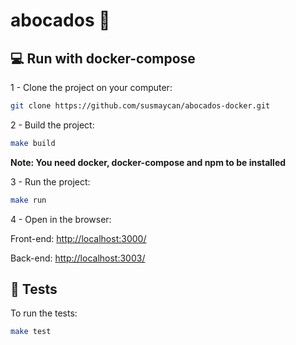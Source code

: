 # abocados 🥑

## 💻 Run with docker-compose

1 - Clone the project on your computer:

```sh
git clone https://github.com/susmaycan/abocados-docker.git
```

2 - Build the project:

```sh
make build
```

**Note: You need docker, docker-compose and npm to be installed**

3 - Run the project:

```sh
make run
```

4 - Open in the browser:

Front-end: [http://localhost:3000/](http://localhost:3000/)

Back-end: [http://localhost:3003/](http://localhost:3003/)

## 🧪 Tests

To run the tests:

```sh
make test
```
